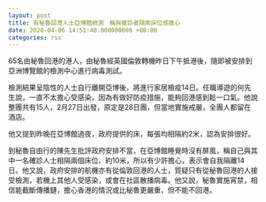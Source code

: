 ```yaml
---
layout: post
title: 有秘魯回港人士亞博館檢測　稱與確診者隔兩床位感擔心
date: 2020-04-06 14:51:48.000000000 +08:00
categories: rss
---
```


65名由秘魯回港的港人，由秘魯經英國倫敦轉機昨日下午抵港後，隨即被安排到亞洲博覽館的檢測中心進行病毒測試。

檢測結果呈陰性的人士自行離開亞博後，將進行家居檢疫14日。任職導遊的何先生說，一直不太擔心受感染，因為有做好防疫措施，能夠回港感到鬆一口氣。他說整團共有15人，2月27日出發，原定是28日團，但當地實施戒嚴，全團人都留在酒店。

他又提到昨晚在亞博館過夜，政府提供的床，每張均相隔約2米，認為安排很好。

到秘魯自由行的陳先生批評政府安排不當，在亞博館睡覺時沒有屏風，稱自己與其中一名確診人士相隔兩個床位、約10米，所以有少許擔心，表示會自我隔離14日。他又說，政府安排的航機亦有從倫敦回港的人士，質疑只有從秘魯回港的人接受檢測，若機上其他人受感染，或會在社區散播病毒。他又說，秘魯實施宵禁，相信能截斷傳播鏈，擔心香港的情況或比秘魯更嚴重，但不能不回港。
